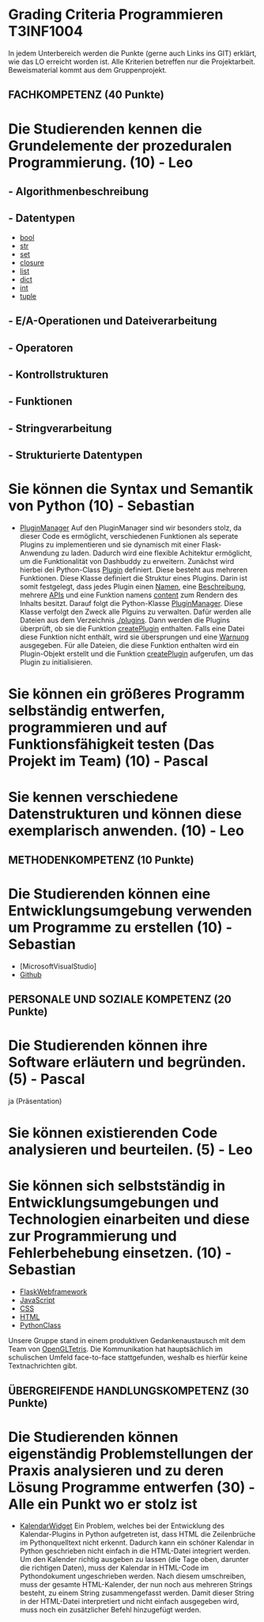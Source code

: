 <!-- https://github.com/skills/communicate-using-markdown -->

# Grading Criteria Programmieren T3INF1004
In jedem Unterbereich werden die Punkte (gerne auch Links ins GIT) erklärt, wie das LO erreicht worden ist.
Alle Kriterien betreffen nur die Projektarbeit. Beweismaterial kommt aus dem Gruppenprojekt.

## FACHKOMPETENZ (40 Punkte)

# Die Studierenden kennen die Grundelemente der prozeduralen Programmierung. (10) - Leo

## - Algorithmenbeschreibung

## - Datentypen

- [bool](https://github.com/CakeOfPain/Dashbuddy/blob/df92ce0aa2cbae4b21508d448df3fbe73af835c9/plugins/timetable.py#L129)
- [str](https://github.com/CakeOfPain/Dashbuddy/blob/df92ce0aa2cbae4b21508d448df3fbe73af835c9/plugins/kalender.py#L19)
- [set](https://github.com/CakeOfPain/Dashbuddy/blob/df92ce0aa2cbae4b21508d448df3fbe73af835c9/pluginManager.py#L12C21-L12C59)
- [closure](https://github.com/CakeOfPain/Dashbuddy/blob/df92ce0aa2cbae4b21508d448df3fbe73af835c9/pluginManager.py#L13)
- [list](https://github.com/CakeOfPain/Dashbuddy/blob/df92ce0aa2cbae4b21508d448df3fbe73af835c9/pluginManager.py#L42)
- [dict](https://github.com/CakeOfPain/Dashbuddy/blob/df92ce0aa2cbae4b21508d448df3fbe73af835c9/pluginManager.py#L59)
- [int](https://github.com/CakeOfPain/Dashbuddy/blob/df92ce0aa2cbae4b21508d448df3fbe73af835c9/dashbuddy.py#L36)
- [tuple](https://github.com/CakeOfPain/Dashbuddy/blob/df92ce0aa2cbae4b21508d448df3fbe73af835c9/plugins/gifGiphy.py#L30C32-L30C47)


## - E/A-Operationen und Dateiverarbeitung

## - Operatoren

## - Kontrollstrukturen

## - Funktionen

## - Stringverarbeitung

## - Strukturierte Datentypen

# Sie können die Syntax und Semantik von Python (10) - Sebastian
<!-- Eine Stelle aus ihrem Programmieren wählen auf die sie besonders stolz sind und begründen -->
- [PluginManager](https://github.com/CakeOfPain/Dashbuddy/blob/main/pluginManager.py)
Auf den PluginManager sind wir besonders stolz, da dieser Code es ermöglicht, verschiedenen Funktionen als seperate Plugins zu implementieren und sie dynamisch mit einer Flask-Anwendung zu laden. Dadurch wird eine flexible Achitektur ermöglicht, um die Funktionalität von Dashbuddy zu erweitern.
Zunächst wird hierbei dei Python-Class [Plugin](https://github.com/CakeOfPain/Dashbuddy/blob/main/pluginManager.py#L8) definiert. Diese besteht aus mehreren Funktionen. Diese Klasse definiert die Struktur eines Plugins. Darin ist somit festgelegt, dass jedes Plugin einen [Namen](https://github.com/CakeOfPain/Dashbuddy/blob/main/pluginManager.py#L16), eine [Beschreibung](https://github.com/CakeOfPain/Dashbuddy/blob/main/pluginManager.py#L18), mehrere [APIs](https://github.com/CakeOfPain/Dashbuddy/blob/main/pluginManager.py#L20) und eine Funktion namens [content](https://github.com/CakeOfPain/Dashbuddy/blob/main/pluginManager.py#L22) zum Rendern des Inhalts besitzt.
Darauf folgt die Python-Klasse [PluginManager](https://github.com/CakeOfPain/Dashbuddy/blob/main/pluginManager.py#L26). Diese Klasse verfolgt den Zweck alle Plguins zu verwalten. Dafür werden alle Dateien aus dem Verzeichnis [./plugins](https://github.com/CakeOfPain/Dashbuddy/tree/main/plugins). Dann werden die Plugins überprüft, ob sie die Funktion [createPlugin](https://github.com/CakeOfPain/Dashbuddy/blob/main/pluginManager.py#L35) enthalten. Falls eine Datei diese Funktion nicht enthält, wird sie übersprungen und eine [Warnung](https://github.com/CakeOfPain/Dashbuddy/blob/main/pluginManager.py#L38) ausgegeben. Für alle Dateien, die diese Funktion enthalten wird ein Plugin-Objekt erstellt und die Funktion [createPlugin](https://github.com/CakeOfPain/Dashbuddy/blob/main/pluginManager.py#L46) aufgerufen, um das Plugin zu initialisieren.

# Sie können ein größeres Programm selbständig entwerfen, programmieren und auf Funktionsfähigkeit testen (Das Projekt im Team) (10) - Pascal
<!-- Anhand von commits zeigen, wie jeder im Projekt einen Beitrag geleistet hat -->


# Sie kennen verschiedene Datenstrukturen und können diese exemplarisch anwenden. (10) - Leo
<!-- Eine Stelle aus dem Projekt wählen auf die sie besonders stolz sind und begründen -->



## METHODENKOMPETENZ (10 Punkte)

# Die Studierenden können eine Entwicklungsumgebung verwenden um Programme zu erstellen (10) - Sebastian
<!-- Beweise anbringen für Nutzen folgender Tools (können links, screenshots und screnncasts sein) -->

- [MicrosoftVisualStudio]
- [Github](https://github.com/CakeOfPain/Dashbuddy)



## PERSONALE UND SOZIALE KOMPETENZ (20 Punkte)

# Die Studierenden können ihre Software erläutern und begründen. (5) - Pascal
<!-- Jeder in der Gruppe: You have helped someone else and taught something to a fellow student (get a support message from one person) -->
ja (Präsentation)

# Sie können existierenden Code analysieren und beurteilen. (5) - Leo
<!-- Pro Gruppe:You have critiqued another group project. Link to your critique here (another wiki page on your git) and link the project in the critique, use these evaluation criteria to critique the other project. Make sure they get a top grade after making the suggested changes -->


# Sie können sich selbstständig in Entwicklungsumgebungen und Technologien einarbeiten und diese zur Programmierung und Fehlerbehebung einsetzen. (10) - Sebastian
<!-- Which technology did you learn outside of the teacher given input -->
- [FlaskWebframework](https://github.com/CakeOfPain/Dashbuddy/blob/main/Wetterausgabe%20Test.py#L10)
- [JavaScript](https://github.com/CakeOfPain/Dashbuddy/blob/main/static/scripts/renderWidgets.js)
- [CSS](https://github.com/CakeOfPain/Dashbuddy/blob/main/static/css/main.css)
- [HTML](https://github.com/CakeOfPain/Dashbuddy/blob/main/templates/timetable/index.html)
- [PythonClass](https://github.com/CakeOfPain/Dashbuddy/blob/main/pluginManager.py#L8)
<!-- Did you or your group get help from someone in the classroom (get a support message here from the person who helped you) -->
Unsere Gruppe stand in einem produktiven Gedankenaustausch mit dem Team von [OpenGLTetris](https://github.com/rpfaeffle/DHBW-Programming-1-Final-Project). Die Kommunikation hat hauptsächlich im schulischen Umfeld face-to-face stattgefunden, weshalb es hierfür keine Textnachrichten gibt.


## ÜBERGREIFENDE HANDLUNGSKOMPETENZ (30 Punkte)

# Die Studierenden können eigenständig Problemstellungen der Praxis analysieren und zu deren Lösung Programme entwerfen (30) - Alle ein Punkt wo er stolz ist
<!-- Which parts of your project are you proud of and why (describe, analyse, link) -->

<!-- Where were the problems with your implementation, timeline, functionality, team management (describe, analyse, reflect from past to future, link if relevant) -->
- [KalendarWidget](https://github.com/CakeOfPain/Dashbuddy/blob/main/plugins/kalender.py)
Ein Problem, welches bei der Entwicklung des Kalendar-Plugins in Python aufgetreten ist, dass HTML die Zeilenbrüche im Pythonquelltext nicht erkennt. Dadurch kann ein schöner Kalendar in Python geschrieben nicht einfach in die HTML-Datei integriert werden. Um den Kalender richtig ausgeben zu lassen (die Tage oben, darunter die richtigen Daten), muss der Kalendar in HTML-Code im Pythondokument ungeschrieben werden. Nach diesem umschreiben, muss der gesamte HTML-Kalender, der nun noch aus mehreren Strings besteht, zu einem String zusammengefasst werden. Damit dieser String in der HTML-Datei interpretiert und nicht einfach ausgegeben wird, muss noch ein zusätzlicher Befehl hinzugefügt werden.


